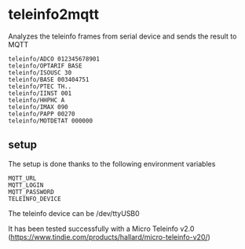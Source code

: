 # teleinfo2mqtt

Analyzes the teleinfo frames from serial device and sends the result to MQTT

    teleinfo/ADCO 012345678901
    teleinfo/OPTARIF BASE
    teleinfo/ISOUSC 30
    teleinfo/BASE 003404751
    teleinfo/PTEC TH..
    teleinfo/IINST 001
    teleinfo/HHPHC A
    teleinfo/IMAX 090
    teleinfo/PAPP 00270
    teleinfo/MOTDETAT 000000

## setup

The setup is done thanks to the following environment variables

	MQTT_URL
	MQTT_LOGIN
	MQTT_PASSWORD
	TELEINFO_DEVICE

The teleinfo device can be /dev/ttyUSB0

It has been tested successfully with a Micro Teleinfo v2.0 (https://www.tindie.com/products/hallard/micro-teleinfo-v20/)